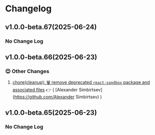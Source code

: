 # Changelog

## v1.0.0-beta.67(2025-06-24)

### No Change Log

## v1.0.0-beta.66(2025-06-23)

### :blush: Other Changes

1. [chore(cleanup): 🗑️ remove deprecated `react-sandbox` package and associated files](https://github.com/potop/kdesignable/commit/1ef43ce) :point_right: ( [Alexander Simbirtsev](https://github.com/Alexander Simbirtsev) )

## v1.0.0-beta.65(2025-06-23)

### No Change Log
